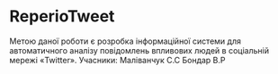 # ReperioTweet
Метою даної роботи є розробка інформаційної системи для
автоматичного аналізу повідомлень впливових людей в соціальній мережі
«Twitter».
Учасники:
Маліванчук С.С
Бондар В.Р
